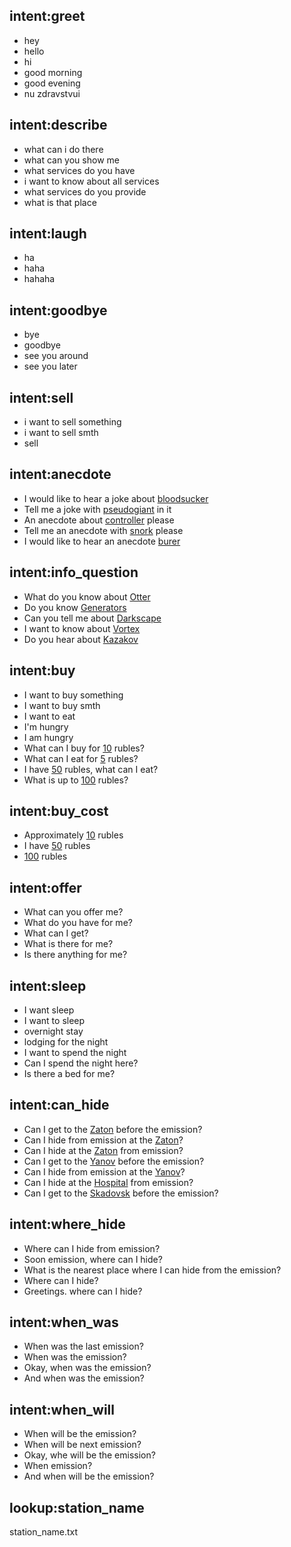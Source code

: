 ## intent:greet
- hey
- hello
- hi
- good morning
- good evening
- nu zdravstvui

## intent:describe
- what can i do there
- what can you show me
- what services do you have
- i want to know about all services
- what services do you provide
- what is that place

## intent:laugh
- ha
- haha
- hahaha

## intent:goodbye
- bye
- goodbye
- see you around
- see you later

## intent:sell
- i want to sell something
- i want to sell smth
- sell

## intent:anecdote
- I would like to hear a joke about [bloodsucker](anecdote_theme)
- Tell me a joke with [pseudogiant](anecdote_theme) in it
- An anecdote about [controller](anecdote_theme) please
- Tell me an anecdote with [snork](anecdote_theme)  please
- I would like to hear an anecdote [burer](anecdote_theme)

## intent:info_question
- What do you know about [Otter](info)
- Do you know [Generators](info)
- Can you tell me about [Darkscape](info)
- I want to know about [Vortex](info)
- Do you hear about [Kazakov](info)

## intent:buy
- I want to buy something
- I want to buy smth
- I want to eat
- I'm hungry
- I am hungry
- What can I buy for [10](money) rubles?
- What can I eat for [5](money) rubles?
- I have [50](money) rubles, what can I eat?
- What is up to [100](money) rubles?

## intent:buy_cost
- Approximately [10](money) rubles
- I have [50](money) rubles
- [100](money) rubles

## intent:offer
- What can you offer me?
- What do you have for me?
- What can I get?
- What is there for me?
- Is there anything for me?

## intent:sleep
- I want sleep
- I want to sleep
- overnight stay
- lodging for the night
- I want to spend the night
- Can I spend the night here?
- Is there a bed for me?

## intent:can_hide
- Can I get to the [Zaton](station_name) before the emission?
- Can I hide from emission at the [Zaton](station_name)?
- Can I hide at the [Zaton](station_name) from emission?
- Can I get to the [Yanov](station_name) before the emission?
- Can I hide from emission at the [Yanov](station_name)?
- Can I hide at the [Hospital](station_name) from emission?
- Can I get to the [Skadovsk](station_name) before the emission?

## intent:where_hide
- Where can I hide from emission?
- Soon emission, where can I hide?
- What is the nearest place where I can hide from the emission?
- Where can I hide?
- Greetings. where can I hide?

## intent:when_was
- When was the last emission?
- When was the emission?
- Okay, when was the emission?
- And when was the emission?

## intent:when_will
- When will be the emission?
- When will be next emission?
- Okay, whe will be the emission?
- When emission?
- And when will be the emission?

## lookup:station_name
station_name.txt

